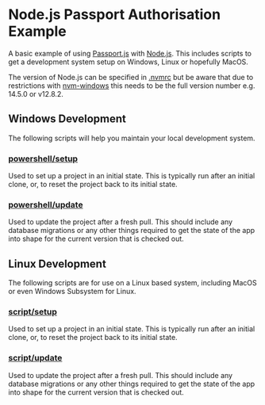# Node.js Passport Authorisation Example

A basic example of using [Passport.js](http://www.passportjs.org/) with [Node.js](https://nodejs.org/).
This includes scripts to get a development system setup on Windows, Linux or hopefully MacOS.

The version of Node.js can be specified in [.nvmrc](.nvmrc) but be aware that due to restrictions with [nvm-windows](https://github.com/coreybutler/nvm-windows) this needs to be the full version number e.g. 14.5.0 or v12.8.2.

##  Windows Development

The following scripts will help you maintain your local development system.

### [powershell/setup](powershell/setup.ps1)

Used to set up a project in an initial state.
This is typically run after an initial clone, or, to reset the project back to its initial state.

### [powershell/update](powershell/update.ps1)

Used to update the project after a fresh pull.
This should include any database migrations or any other things required to get the
state of the app into shape for the current version that is checked out.

##  Linux Development

The following scripts are for use on a Linux based system, including MacOS or even Windows Subsystem for Linux.

### [script/setup](script/setup)

Used to set up a project in an initial state.
This is typically run after an initial clone, or, to reset the project back to
its initial state.

### [script/update](script/update)

Used to update the project after a fresh pull.
This should include any database migrations or any other things required to get the
state of the app into shape for the current version that is checked out.
